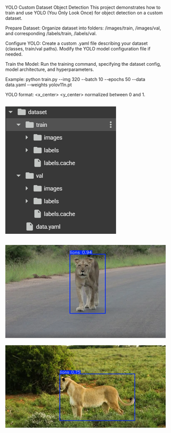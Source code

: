 YOLO Custom Dataset Object Detection
This project demonstrates how to train and use YOLO (You Only Look Once) for object detection on a custom dataset.

Prepare Dataset:
Organize dataset into folders: /images/train, /images/val, and corresponding /labels/train, /labels/val.

Configure YOLO:
Create a custom .yaml file describing your dataset (classes, train/val paths).
Modify the YOLO model configuration file if needed.

Train the Model:
Run the training command, specifying the dataset config, model architecture, and hyperparameters.

Example: python train.py --img 320 --batch 10 --epochs 50 --data data.yaml --weights yolov11n.pt

YOLO format: <class> <x_center> <y_center> <width> <height> normalized between 0 and 1.

![Sample Path](path.PNG)
------------------------
![Sample Result](lion_1.PNG)
------------------------
![Sample Result](lion_2.PNG)
